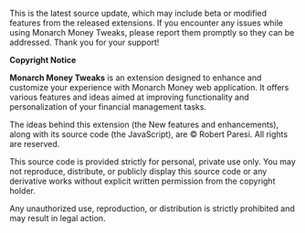 This is the latest source update, which may include beta or modified features from the released extensions. If you encounter any issues while using Monarch Money Tweaks, please report them promptly so they can be addressed. Thank you for your support!

**Copyright Notice**

**Monarch Money Tweaks** is an extension designed to enhance and customize your experience with Monarch Money web application. It offers various features and ideas aimed at improving functionality and personalization of your financial management tasks.

The ideas behind this extension (the New features and enhancements), along with its source code (the JavaScript), are © Robert Paresi. All rights are reserved.

This source code is provided strictly for personal, private use only. You may not reproduce, distribute, or publicly display this source code or any derivative works without explicit written permission from the copyright holder.

Any unauthorized use, reproduction, or distribution is strictly prohibited and may result in legal action.
